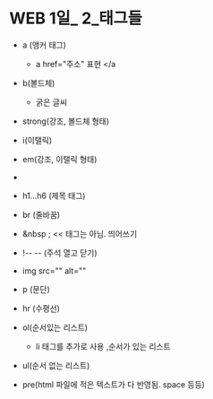 # WEB 1일_ 2_태그들

- a (앵커 태그)
  - a href="주소" 표현 </a

- b(볼드체)
  - 굵은 글씨
- strong(강조, 볼드체 형태)

- i(이탤릭)
- em(강조, 이탤릭 형태)
- 

- h1...h6 (제목 태그)

- br (줄바꿈)
- &nbsp ; << 태그는 아님. 띄어쓰기

- !-- -- (주석 열고 닫기)

- img src="" alt="" 

- p (문단)
- hr (수평선)
- ol(순서있는 리스트)
  - li 태그를 추가로 사용 ,순서가 있는 리스트
- ul(순서 없는 리스트)
- pre(html 파일에 적은 텍스트가 다 반영됨. space 등등)

